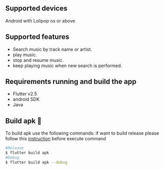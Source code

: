 ## Supported devices
Android with Lolipop os or above
## Supported features
- Search music by track name or artist.
- play music.
- stop and resume music.
- keep playing music when new search is performed.

## Requirements running and build the app
- Flutter v2.5
- android SDK
- Java

## Build apk 🚀

To build apk use the following commands:
if want to build release please follow this [instruction](https://flutter.dev/docs/deployment/android) before execute command 

```sh
#Release
$ flutter build apk
#Debug
$ flutter build apk --debug
```